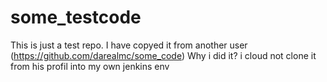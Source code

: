 # some_testcode
This is just a test repo. I have copyed it from another user (https://github.com/darealmc/some_code) Why i did it? i cloud not clone it from his profil into my own jenkins env

